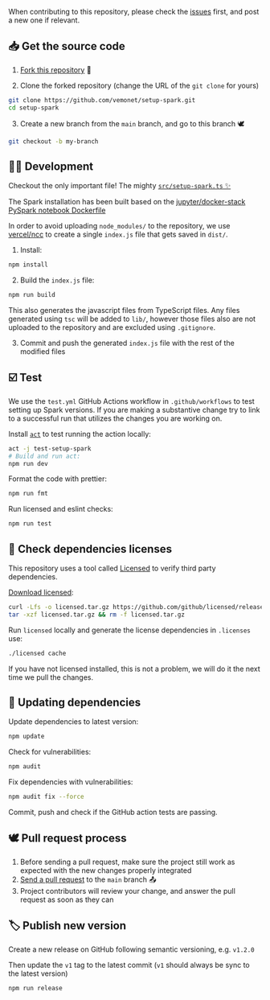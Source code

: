 When contributing to this repository, please check the [issues](https://github.com/vemonet/setup-spark/issues) first, and post a new one if relevant.

## 📥 Get the source code

1. [Fork this repository](https://github.com/vemonet/setup-spark/fork) 🍴

2. Clone the forked repository (change the URL of the `git clone` for yours)

```bash
git clone https://github.com/vemonet/setup-spark.git
cd setup-spark
```

3. Create a new branch from the `main` branch, and go to this branch 🕊️

```bash
git checkout -b my-branch
```

## 👩‍💻 Development

Checkout the only important file! The mighty [`src/setup-spark.ts` ✨](https://github.com/vemonet/setup-spark/blob/main/src/setup-spark.ts)

The Spark installation has been built based on the [jupyter/docker-stack PySpark notebook Dockerfile](https://github.com/jupyter/docker-stacks/blob/master/pyspark-notebook/Dockerfile)

In order to avoid uploading `node_modules/` to the repository, we use [vercel/ncc](https://github.com/vercel/ncc) to create a single `index.js` file that gets saved in `dist/`.

1. Install:

```bash
npm install
```

2. Build the `index.js` file:

```bash
npm run build
```

This also generates the javascript files from TypeScript files. Any files generated using `tsc` will be added to `lib/`, however those files also are not uploaded to the repository and are excluded using `.gitignore`.

3. Commit and push the generated `index.js` file with the rest of the modified files

## ☑️ Test

We use the `test.yml` GitHub Actions workflow in `.github/workflows` to test setting up Spark versions. If you are making a substantive change try to link to a successful run that utilizes the changes you are working on.

Install [`act`](https://github.com/nektos/act) to test running the action locally:

```bash
act -j test-setup-spark
# Build and run act:
npm run dev
```

Format the code with prettier:

```bash
npm run fmt
```

Run licensed and eslint checks:

```bash
npm run test
```

## 📜 Check dependencies licenses

This repository uses a tool called [Licensed](https://github.com/github/licensed) to verify third party dependencies. 

[Download licensed](https://github.com/github/licensed/releases/download/3.1.0/licensed-3.1.0-linux-x64.tar.gz):

```bash
curl -Lfs -o licensed.tar.gz https://github.com/github/licensed/releases/download/3.1.0/licensed-3.1.0-linux-x64.tar.gz
tar -xzf licensed.tar.gz && rm -f licensed.tar.gz
```

Run `licensed` locally and generate the license dependencies in `.licenses` use:

```bash
./licensed cache
```

If you have not licensed installed, this is not a problem, we will do it the next time we pull the changes.

## 🔼 Updating dependencies

Update dependencies to latest version:

```bash
npm update
```

Check for vulnerabilities:

```bash
npm audit
```

Fix dependencies with vulnerabilities:

```bash
npm audit fix --force
```

Commit, push and check if the GitHub action tests are passing.

## 🕊️ Pull request process

1. Before sending a pull request, make sure the project still work as expected with the new changes properly integrated
2. [Send a pull request](https://github.com/vemonet/setup-spark/compare) to the `main` branch 📤
3. Project contributors will review your change, and answer the pull request as soon as they can

## 🏷️ Publish new version

Create a new release on GitHub following semantic versioning, e.g. `v1.2.0`

Then update the `v1` tag to the latest commit (`v1` should always be sync to the latest version)

```bash
npm run release
```

